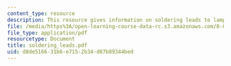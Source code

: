 ```yaml
---
content_type: resource
description: This resource gives information on soldering leads to lamps.
file: /media/https%3A/open-learning-course-data-rc.s3.amazonaws.com/8-01x-physics-i-classical-mechanics-with-an-experimental-focus-fall-2002/d8de516631b6e7152b34d87b89344bed_soldering_leads.pdf
file_type: application/pdf
resourcetype: Document
title: soldering_leads.pdf
uid: d8de5166-31b6-e715-2b34-d87b89344bed
---
```

